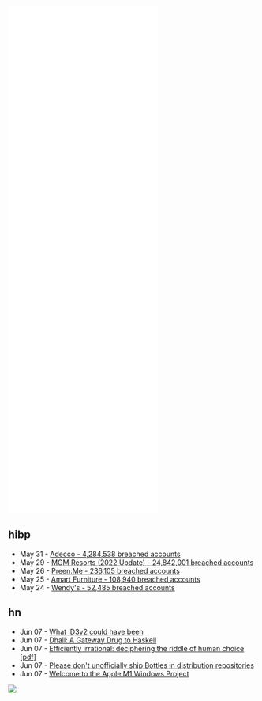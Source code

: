![Metrics](https://raw.githubusercontent.com/phixion/phixion/master/metrics.svg)

## hibp

<!--
for https://github.com/phixion/phixion/blob/main/.github/workflows/feeds.yml
-->
<!--START_SECTION:haveibeenpwnd-->
- May 31 - [Adecco - 4,284,538 breached accounts](https://haveibeenpwned.com/PwnedWebsites#Adecco)
- May 29 - [MGM Resorts (2022 Update) - 24,842,001 breached accounts](https://haveibeenpwned.com/PwnedWebsites#MGM2022Update)
- May 26 - [Preen.Me - 236,105 breached accounts](https://haveibeenpwned.com/PwnedWebsites#PreenMe)
- May 25 - [Amart Furniture - 108,940 breached accounts](https://haveibeenpwned.com/PwnedWebsites#AmartFurniture)
- May 24 - [Wendy's - 52,485 breached accounts](https://haveibeenpwned.com/PwnedWebsites#Wendys)
<!--END_SECTION:haveibeenpwnd-->

## hn

<!--
for https://github.com/phixion/phixion/blob/main/.github/workflows/feeds.yml
-->
<!--START_SECTION:hn-->
- Jun 07 - [What ID3v2 could have been](https://underjord.io/id3-specification-and-speculation.html)
- Jun 07 - [Dhall: A Gateway Drug to Haskell](https://www.saurabhnanda.in/2022/03/24/dhall-a-gateway-drug-to-haskell/)
- Jun 07 - [Efficiently irrational: deciphering the riddle of human choice [pdf]](https://www.gwern.net/docs/statistics/decision/2022-glimcher.pdf)
- Jun 07 - [Please don't unofficially ship Bottles in distribution repositories](https://usebottles.com/blog/an-open-letter/)
- Jun 07 - [Welcome to the Apple M1 Windows Project](https://amarioguy.github.io/m1windowsproject/)
<!--END_SECTION:hn-->

<!--
for https://yhype.me
-->
![](https://hit.yhype.me/github/profile?user_id=13013670)
